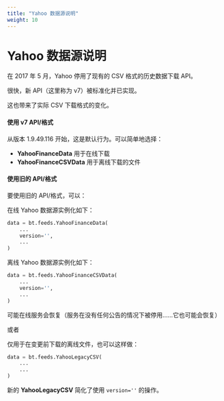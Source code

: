 ```yaml
---
title: "Yahoo 数据源说明"
weight: 10
---
```


# Yahoo 数据源说明

在 2017 年 5 月，Yahoo 停用了现有的 CSV 格式的历史数据下载 API。

很快，新 API（这里称为 v7）被标准化并已实现。

这也带来了实际 CSV 下载格式的变化。

#### 使用 v7 API/格式
从版本 1.9.49.116 开始，这是默认行为。可以简单地选择：

- **YahooFinanceData** 用于在线下载
- **YahooFinanceCSVData** 用于离线下载的文件

#### 使用旧的 API/格式
要使用旧的 API/格式，可以：

在线 Yahoo 数据源实例化如下：
```python
data = bt.feeds.YahooFinanceData(
    ...
    version='',
    ...
)
```

离线 Yahoo 数据源实例化如下：
```python
data = bt.feeds.YahooFinanceCSVData(
    ...
    version='',
    ...
)
```

可能在线服务会恢复（服务在没有任何公告的情况下被停用……它也可能会恢复）

或者

仅用于在变更前下载的离线文件，也可以这样做：
```python
data = bt.feeds.YahooLegacyCSV(
    ...
    ...
)
```

新的 **YahooLegacyCSV** 简化了使用 `version=''` 的操作。
